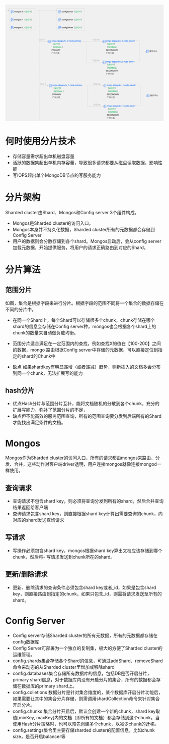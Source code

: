 ![](img/7.png)

# 何时使用分片技术
- 存储容量需求超出单机磁盘容量
- 活跃的数据集超出单机内存容量，导致很多请求都要从磁盘读取数据，影响性能
- 写IOPS超出单个MongoDB节点的写服务能力

# 分片架构
Sharded cluster由Shard、Mongos和Config server 3个组件构成。

- Mongos是Sharded cluster的访问入口，
- Mongos本身并不持久化数据，Sharded cluster所有的元数据都会存储到Config Server
- 用户的数据则会分散存储到各个shard。Mongos启动后，会从config server加载元数据，开始提供服务，将用户的请求正确路由到对应的Shard。

# 分片算法
## 范围分片
如图，集合是根据字段来进行分片。根据字段的范围不同将一个集合的数据存储在不同的分片中。
- 在同一个Shard上，每个Shard可以存储很多个chunk，chunk存储在哪个shard的信息会存储在Config server种，mongos也会根据各个shard上的chunk的数量来自动做负载均衡。

- 范围分片适合满足在一定范围内的查找，例如查找X的值在【100-200】之间的数据，mongo 路由根据Config server中存储的元数据，可以直接定位到指定的shard的Chunk中

- 缺点 如果shardkey有明显递增（或者递减）趋势，则新插入的文档多会分布到同一个chunk，无法扩展写的能力

## hash分片
- 优点Hash分片与范围分片互补，能将文档随机的分散到各个chunk，充分的扩展写能力，弥补了范围分片的不足，
- 缺点但不能高效的服务范围查询，所有的范围查询要分发到后端所有的Shard才能找出满足条件的文档。

# Mongos
Mongos作为Sharded cluster的访问入口，所有的请求都由mongos来路由、分发、合并，这些动作对客户端driver透明，用户连接mongos就像连接mongod一样使用。

## 查询请求
- 查询请求不包含shard key，则必须将查询分发到所有的shard，然后合并查询结果返回给客户端
- 查询请求包含shard key，则直接根据shard key计算出需要查询的chunk，向对应的shard发送查询请求

## 写请求
- 写操作必须包含shard key，mongos根据shard key算出文档应该存储到哪个chunk，然后将- 写请求发送到chunk所在的shard。

## 更新/删除请求
- 更新、删除请求的查询条件必须包含shard key或者_id，如果是包含shard key，则直接路由到指定的chunk，如果只包含_id，则需将请求发送至所有的shard。
  
# Config Server
- Config server存储Sharded cluster的所有元数据，所有的元数据都存储在config数据库
- Config Server可部署为一个独立的复制集，极大的方便了Sharded cluster的运维管理。
- config.shards集合存储各个Shard的信息，可通过addShard、removeShard命令来动态的从Sharded cluster里增加或移除shard
- config.databases集合存储所有数据库的信息，包括DB是否开启分片，primary shard信息，对于数据库内没有开启分片的集合，所有的数据都会存储在数据库的primary shard上。
- config.colletions 数据分片是针对集合维度的，某个数据库开启分片功能后，如果需要让其中的集合分片存储，则需调用shardCollection命令来针对集合开启分片。
- config.chunks
 集合分片开启后，默认会创建一个新的chunk，shard key取值[minKey, maxKey]内的文档（即所有的文档）都会存储到这个chunk。当使用Hash分片策略时，也可以预先创建多个chunk，以减少chunk的迁移。
- config.settings集合里主要存储sharded cluster的配置信息，比如chunk size，是否开启balancer等